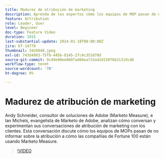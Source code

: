 ```yaml
---
title: Madurez de atribución de marketing
description: Aprenda de los expertos cómo los equipos de MOP pasan de no informar sobre atribuciones a cómo las empresas de Fortune 100 utilizan Marketo Measure.
feature: Attribution
role: Leader, User
level: Beginner
doc-type: Feature Video
duration: 1915
last-substantial-update: 2024-01-18T00:00:00Z
jira: KT-14779
thumbnail: 3426840.jpeg
exl-id: 743d4983-75f8-445b-8145-2fc4c353d70d
source-git-commit: 9c49e90ee088fad04ea733a42d150f6b31319cd6
workflow-type: tm+mt
source-wordcount: '70'
ht-degree: 0%

---
```


# Madurez de atribución de marketing

Andy Schneider, consultor de soluciones de Adobe (Marketo Measure), e Ian Michels, evangelista de Marketo de Adobe, analizan cómo conversan y experimentan sus conversaciones de atribución de marketing con los clientes. Esta conversación discute cómo los equipos de MOPs pasan de no informar sobre la atribución a cómo las compañías de Fortune 100 están usando Marketo Measure.

>[!VIDEO](https://video.tv.adobe.com/v/3426840/?learn=on)
